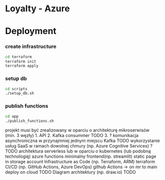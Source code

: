 # Loyalty - Azure

# Deployment

### create infrastructure
```bash
cd terraform
terraform init
terraform apply
```

### setup db
```bash
cd scripts
./setup_db.sh
```

### publish functions
```bash
cd app
./publish_functions.sh
```

projekt musi być zrealizowany w oparciu o architekturę mikroserwisów (min. 3 węzły)
    1. API
    2. Kafka consummer TODO
    3. ?
komunikacja asynchroniczna w przynajmniej jednym miejscu
    Kafka TODO
wykorzystanie usług SaaS w ramach dowolnej chmury (np. Azure Cognitive Services)
    ? TODO
architektura serverless lub w oparciu o kubernetes (lub podobną technologię)
    azure functions
minimalny frontend(np. streamlit)
    static page in storage account
Infrastructure as Code (np. Terraform, ARM)
    terraform
CI/CD (np. GitHub Actions, Azure DevOps)
    github Actions -> on mr to main deploy on cloud TODO
Diagram architektury (np. draw.io)
    TODO